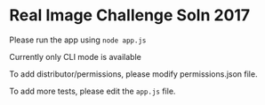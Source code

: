 # Real Image Challenge Soln 2017

Please run the app using `node app.js`

Currently only CLI mode is available

To add distributor/permissions, please modify permissions.json file.

To add more tests, please edit the `app.js` file.